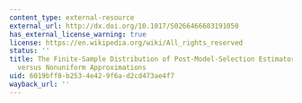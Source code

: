 ```yaml
---
content_type: external-resource
external_url: http://dx.doi.org/10.1017/S0266466603191050
has_external_license_warning: true
license: https://en.wikipedia.org/wiki/All_rights_reserved
status: ''
title: The Finite-Sample Distribution of Post-Model-Selection Estimators and Uniform
  versus Nonuniform Approximations
uid: 6019bff8-b253-4e42-9f6a-d2cd473ae4f7
wayback_url: ''
---
```

